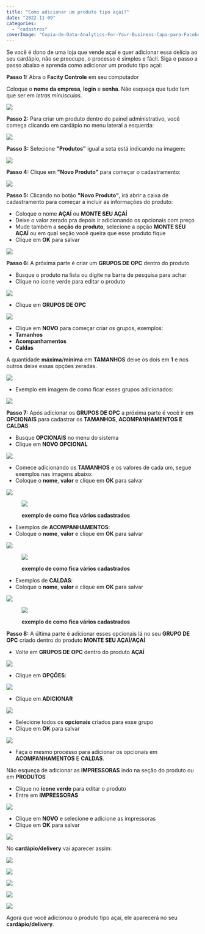 ```yaml
---
title: "Como adicionar um produto tipo açaí?"
date: "2022-11-09"
categories: 
  - "cadastros"
coverImage: "Copia-de-Data-Analytics-For-Your-Business-Capa-para-Facebook-1640-×-724-px-3-1.png"
---
```


Se você é dono de uma loja que vende açaí e quer adicionar essa delícia ao seu cardápio, não se preocupe, o processo é simples e fácil. Siga o passo a passo abaixo e aprenda como adicionar um produto tipo açaí:

**Passo 1:** Abra o **Facity Controle** em seu computador

Coloque o **nome da empresa**, **login** e **senha**. Não esqueça que tudo tem que ser em _letras minúsculas_.

![](images/image-29.png)

**Passo 2:** Para criar um produto dentro do painel administrativo, você começa clicando em cardápio no menu lateral a esquerda:

![](images/image-30.png)

**Passo 3:** Selecione **"Produtos"** igual a seta está indicando na imagem:

![](images/image-31.png)

**Passo 4:** Clique em **"Novo Produto"** para começar o cadastramento:

![](images/image-32.png)

**Passo 5:** Clicando no botão **"Novo Produto"**, irá abrir a caixa de cadastramento para começar a incluir as informações do produto:

- Coloque o nome **AÇAÍ** ou **MONTE SEU AÇAÍ**
- Deixe o valor zerado pra depois ir adicionando os opcionais com preço
- Mude também a **seção do produto**, selecione a opção **MONTE SEU AÇAÍ** ou em qual seção você queira que esse produto fique
- Clique em **OK** para salvar

![](images/Captura-de-tela-2022-11-09-190724-1024x567.png)

**Passo 6:** A próxima parte é criar um **GRUPOS DE OPC** dentro do produto

- Busque o produto na lista ou digite na barra de pesquisa para achar
- Clique no ícone verde para editar o produto

![](images/busqueeditt-1024x450.png)

- Clique em **GRUPOS DE OPC**

![](images/grupodeopcedit--1024x500.png)

- Clique em **NOVO** para começar criar os grupos, exemplos:
- **Tamanhos**
- **Acompanhamentos**
- **Caldas**

A quantidade **máxima**/**mínima** em **TAMANHOS** deixe os dois em **1** e nos outros deixe essas opções zeradas.

![](images/novogrupoedit-1024x505.png)

- Exemplo em imagem de como ficar esses grupos adicionados:

![](images/Captura-de-tela-2022-11-09-173241-1024x409.png)

**Passo 7:** Após adicionar os **GRUPOS DE OPC** a próxima parte é você ir em **OPCIONAIS** para cadastrar os **TAMANHOS**, **ACOMPANHAMENTOS E CALDAS**

- Busque **OPCIONAIS** no menu do sistema
- Clique em **NOVO OPCIONAL**

![](images/OPCIONAISEDIT-1024x505.png)

- Comece adicionando os **TAMANHOS** e os valores de cada um, segue exemplos nas imagens abaixo:
- Coloque o **nome**, **valor** e clique em **OK** para salvar

![](images/300ml-1024x581.png)

<figure>

![](images/300500ml-1024x486.png)

<figcaption>

**exemplo de como fica vários cadastrados**

</figcaption>

</figure>

- Exemplos de **ACOMPANHAMENTOS**:
- Coloque o **nome**, **valor** e clique em **OK** para salvar

![](images/acompanhamentos-1024x568.png)

<figure>

![](images/acompvario-1024x501.png)

<figcaption>

**exemplo de como fica vários cadastrados**

</figcaption>

</figure>

- Exemplos de **CALDAS**:
- Coloque o **nome**, **valor** e clique em **OK** para salvar

![](images/calda-1024x505.png)

<figure>

![](images/caldamodelos-1024x484.png)

<figcaption>

**exemplo de como fica vários cadastrados**

</figcaption>

</figure>

**Passo 8:** A última parte é adicionar esses opcionais lá no seu **GRUPO DE OPC** criado dentro do produto **MONTE SEU AÇAÍ/AÇAÍ**

- Volte em **GRUPOS DE OPC** dentro do produto **AÇAÍ**

![](images/grupodeopcedit-1-1-1024x500.png)

- Clique em **OPÇÕES**:

![](images/TAMANHOOPCOES-1024x487.png)

- Clique em **ADICIONAR**

![](images/ADICIONAREDIT-1024x489.png)

- Selecione todos os **opcionais** criados para esse grupo
- Clique em **OK** para salvar

![](images/COPOOO-1024x542.png)

- Faça o mesmo processo para adicionar os opcionais em **ACOMPANHAMENTOS** E **CALDAS**.

Não esqueça de adicionar as **IMPRESSORAS** indo na seção do produto ou em **PRODUTOS**

- Clique no **ícone verde** para editar o produto
- Entre em **IMPRESSORAS**

![](images/IMPREEDIT-1024x510.png)

- Clique em **NOVO** e selecione e adicione as impressoras
- Clique em **OK** para salvar

![](images/impesra-1024x513.png)

No **cardápio/delivery** vai aparecer assim:

![](images/devery-1024x611.png)

![](images/Captura-de-tela-2022-11-09-192031-1024x601.png)

![](images/tamanhosss-1024x531.png)

![](images/pdoutos-1024x536.png)

![](images/caldas-1024x564.png)

Agora que você adicionou o produto tipo açaí, ele aparecerá no seu **cardápio/delivery**.
